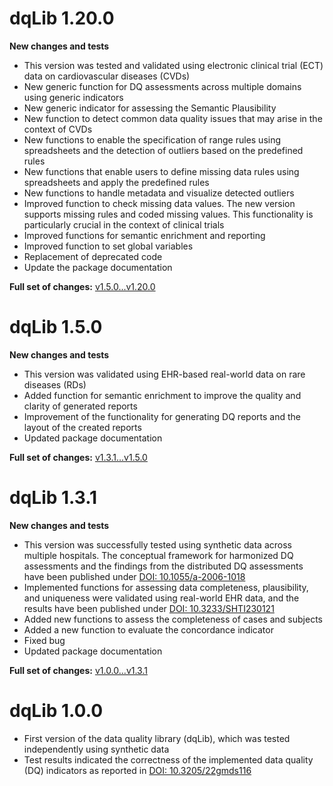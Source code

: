 # dqLib 1.20.0

**New changes and tests**

- This version was tested and validated using electronic clinical trial (ECT) data on cardiovascular diseases (CVDs)
- New generic function for DQ assessments across multiple domains using generic indicators
- New generic indicator for assessing the Semantic Plausibility
- New function to detect common data quality issues that may arise in the context of CVDs
- New functions to enable the specification of range rules using spreadsheets and the detection of outliers based on the predefined rules
- New functions that enable users to define missing data rules using spreadsheets and apply the predefined rules
- New functions to handle metadata and visualize detected outliers
- Improved function to check missing data values. The new version supports missing rules and coded missing values. This functionality is particularly crucial in the context of clinical trials
- Improved functions for semantic enrichment and reporting
- Improved function to set global variables
- Replacement of deprecated code
- Update the package documentation

**Full set of changes:** [v1.5.0...v1.20.0](https://github.com/KaisTahar/dqLib/compare/v1.5.0...v1.20.0)


# dqLib 1.5.0

**New changes and tests**

- This version was validated using EHR-based real-world data on rare diseases (RDs)
- Added function for semantic enrichment to improve the quality and clarity of generated reports
- Improvement of the functionality for generating DQ reports and the layout of the created reports
- Updated package documentation

**Full set of changes:** [v1.3.1...v1.5.0](https://github.com/KaisTahar/dqLib/compare/v1.3.1...v1.5.0)

# dqLib 1.3.1

**New changes and tests**
- This version was successfully tested using synthetic data across multiple hospitals. The conceptual framework for harmonized DQ assessments and the findings from the distributed DQ assessments have been published under [DOI: 10.1055/a-2006-1018](https://www.thieme-connect.com/products/ejournals/abstract/10.1055/a-2006-1018)
- Implemented functions for assessing data completeness, plausibility, and uniqueness were validated using real-world EHR data, and the results have been published under [DOI: 10.3233/SHTI230121](https://ebooks.iospress.nl/doi/10.3233/SHTI230121)
- Added new functions to assess the completeness of cases and subjects
- Added a new function to evaluate the concordance indicator
- Fixed bug
- Updated package documentation

**Full set of changes:** [v1.0.0...v1.3.1](https://github.com/KaisTahar/dqLib/compare/v1.0.0...v1.3.1)

# dqLib 1.0.0

- First version of the data quality library (dqLib), which was tested independently using synthetic data
- Test results indicated the correctness of the implemented data quality (DQ) indicators as reported in [DOI: 10.3205/22gmds116](https://www.egms.de/static/en/meetings/gmds2022/22gmds116.shtml)
